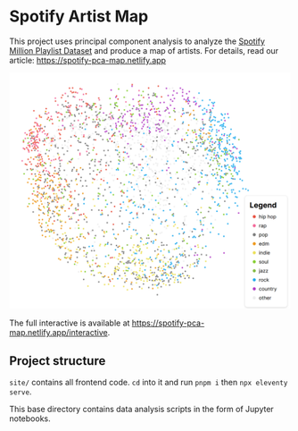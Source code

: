 # Spotify Artist Map

This project uses principal component analysis to analyze the [Spotify Million Playlist Dataset](https://www.aicrowd.com/challenges/spotify-million-playlist-dataset-challenge) and produce a map of artists. For details, read our article: https://spotify-pca-map.netlify.app

![Spotify Map](site/images/pcastatic2.png)

The full interactive is available at https://spotify-pca-map.netlify.app/interactive.

## Project structure

`site/` contains all frontend code. `cd` into it and run `pnpm i` then `npx eleventy serve`.

This base directory contains data analysis scripts in the form of Jupyter notebooks.
